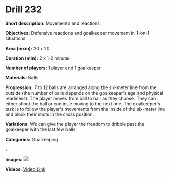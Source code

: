 # Drill 232

**Short description:**
Movements and reactions

**Objectives:**
Defensive reactions and goalkeeper movement in 1-on-1 situations

**Area (mxm):**
20 x 20

**Duration (min):**
2 x 1-2 minute

**Number of players:**
1 player and 1 goalkeeper

**Materials:**
Balls

**Progression:**
7 to 12 balls are arranged along the six-meter line from the outside (the number of balls depends on the goalkeeper's age and physical readiness). The player moves from ball to ball as they choose. They can either shoot the ball or continue moving to the next one. The goalkeeper's task is to follow the player's movements from the inside of the six-meter line and block their shots in the cross position.

**Variations:**
We can give the player the freedom to dribble past the goalkeeper with the last few balls.

**Categories:**
Goalkeeping

**:**


**Images:**
![](https://www.coachingfutsal.com/\images\0f070638ae72d6ef9e6173aac1ccbe2afa9cd1018dcc3c8e8bd55b4ffa5e5722811eed3c714cfe0bdf95468bd5440fe6ca3c5616ffbac848d1e96fd51b3b01bc4db6def57814c.png)

**Videos:**
[Video Link](https://www.youtube.com/embed/yuz0PJyQPTU)

